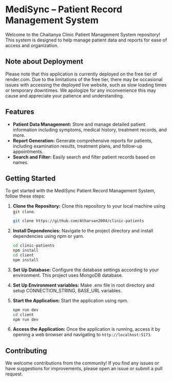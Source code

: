 # MediSync – Patient Record Management System

Welcome to the Chaitanya Clinic Patient Management System repository! This system is designed to help manage patient data and reports for ease of access and organization.
## Note about Deployment

Please note that this application is currently deployed on the free tier of render.com. Due to the limitations of the free tier, there may be occasional issues with accessing the deployed live website, such as slow loading times or temporary downtimes. We apologize for any inconvenience this may cause and appreciate your patience and understanding.
## Features

- **Patient Data Management:** Store and manage detailed patient information including symptoms, medical history, treatment records, and more.
- **Report Generation:** Generate comprehensive reports for patients, including examination results, treatment plans, and follow-up appointments.
- **Search and Filter:** Easily search and filter patient records based on names.

## Getting Started

To get started with the MediSync Patient Record Management System, follow these steps:

1. **Clone the Repository:** Clone this repository to your local machine using `git clone`.

    ```bash
    git clone https://github.com/Atharvan2004/clinic-patients
    ```

2. **Install Dependencies:** Navigate to the project directory and install dependencies using npm or yarn.

    ```bash
    cd clinic-patients
    npm install
    cd client
    npm install
    ```

3. **Set Up Database:** Configure the database settings according to your environment. This project uses MongoDB database.

4. **Set Up Environment variables:** Make .env file in root directory and setup 
CONNECTION_STRING, BASE_URL variables.

5. **Start the Application:** Start the application using npm.

    ```bash
    npm run dev
    cd client
    npm run dev
    ```

6. **Access the Application:** Once the application is running, access it by opening a web browser and navigating to `http://localhost:5173`.

## Contributing

We welcome contributions from the community! If you find any issues or have suggestions for improvements, please open an issue or submit a pull request.
